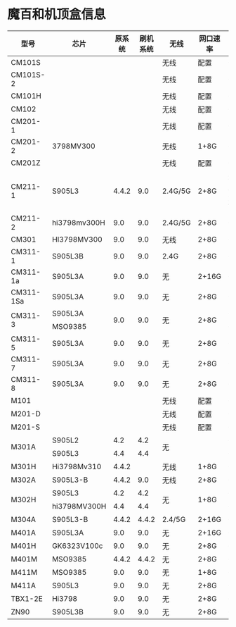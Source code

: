 <!DOCTYPE html>
<html lang="en">
<body>
    <h1>魔百和机顶盒信息</h1>
    <table>
        <thead>
            <tr>
                <th>型号</th>
                <th>芯片</th>
                <th>原系统</th>
                <th>刷机系统</th>
                <th>无线</th>
                <th>网口速率</th>
                <th>配置</th>
                <th>备注</th>
            </tr>
        </thead>
        <tbody>
             <tr>
                <td>CM101S</td>
                <td></td>
                <td></td>
                <td></td>
                <td>无线</td>
                <td>配置</td>
                <td>备注</td>
            </tr>
             <tr>
                <td>CM101S-2</td>
                <td></td>
                <td></td>
                <td></td>
                <td>无线</td>
                <td>配置</td>
                <td>备注</td>
            </tr>
            <tr>
                <td>CM101H</td>
                <td></td>
                <td></td>
                <td></td>
                <td>无线</td>
                <td>配置</td>
                <td>备注</td>
            </tr>
            <tr>
                <td>CM102</td>
                <td></td>
                <td></td>
                <td></td>
                <td>无线</td>
                <td>配置</td>
                <td>备注</td>
            </tr>
            <tr>
                <td>CM201-1</td>
                <td></td>
                <td></td>
                <td></td>
                <td>无线</td>
                <td>配置</td>
                <td>备注</td>
            </tr>
            <tr>
                <td>CM201-2</td>
                <td>3798MV300</td>
                <td></td>
                <td></td>
                <td>无线</td>
                <td>1+8G</td>
                <td>备注</td>
            </tr>
            <tr>
                <td>CM201Z</td>
                <td></td>
                <td></td>
                <td></td>
                <td>无线</td>
                <td>配置</td>
                <td>备注</td>
            </tr>
            <tr>
                <td>CM211-1</td>
                <td>S905L3</td>
                <td>4.4.2</td>
                <td>9.0</td>
                <td>2.4G/5G</td>
                <td>2+8G</td>
                <td>通过刷机解锁WIFI</td>
            </tr>
            <tr>
                <td>CM211-2</td>
                <td>hi3798mv300H</td>
                <td>9.0</td>
                <td>9.0</td>
                <td>2.4G/5G</td>
                <td>2+8G</td>
                <td>备注</td>
            </tr>
            <tr>
                <td>CM301</td>
                <td>HI3798MV300</td>
                <td>9.0</td>
                <td>9.0</td>
                <td>无线</td>
                <td>2+8G</td>
                <td>备注</td>
            </tr>
            <tr>
                <td>CM311-1</td>
                <td>S905L3B</td>
                <td>9.0</td>
                <td>9.0</td>
                <td>2.4G</td>
                <td>2+8G</td>
                <td>备注</td>
            </tr>
            <tr>
                <td>CM311-1a</td>
                <td>S905L3A</td>
                <td>9.0</td>
                <td>9.0</td>
                <td>无</td>
                <td>2+16G</td>
                <td>备注</td>
            </tr>
            <tr>
                <td>CM311-1Sa</td>
                <td>S905L3A</td>
                <td>9.0</td>
                <td>9.0</td>
                <td>无</td>
                <td>2+8G</td>
                <td>备注</td>
            </tr>
            <tr>
                <td rowspan="2">CM311-3</td>
                <td>S905L3A</td>
                <td rowspan="2">9.0</td>
                <td rowspan="2">9.0</td>
                <td rowspan="2">无</td>
                <td rowspan="2">2+8G</td>
                <td>备注</td>
            </tr>
            <tr>
                <td>MSO9385</td>
                <td>备注</td>
            </tr>
            <tr>
                <td>CM311-5</td>
                <td>S905L3A</td>
                <td>9.0</td>
                <td>9.0</td>
                <td>无</td>
                <td>2+8G</td>
                <td>备注</td>
            </tr>
            <tr>
                <td>CM311-7</td>
                <td>S905L3A</td>
                <td>9.0</td>
                <td>9.0</td>
                <td>无</td>
                <td>2+8G</td>
                <td>备注</td>
            </tr>
            <tr>
                <td>CM311-8</td>
                <td>S905L3A</td>
                <td>9.0</td>
                <td>9.0</td>
                <td>无</td>
                <td>2+8G</td>
                <td>备注</td>
            </tr>
            <tr>
                <td>M101</td>
                <td></td>
                <td></td>
                <td></td>
                <td>无线</td>
                <td>配置</td>
                <td>备注</td>
            </tr>
            <tr>
                <td>M201-D</td>
                <td></td>
                <td></td>
                <td></td>
                <td>无线</td>
                <td>配置</td>
                <td>备注</td>
            </tr>
            <tr>
                <td>M201-S</td>
                <td></td>
                <td></td>
                <td></td>
                <td>无线</td>
                <td>配置</td>
                <td>备注</td>
            </tr>
            <tr>
                <td rowspan="2">M301A</td>
                <td>S905L2</td>
                <td>4.2</td>
                <td>4.2</td>
                <td rowspan="2">无</td>
                <td rowspan="2"></td>
                <td>备注</td>
            </tr>
            <tr>
                <td>S905L3</td>
                <td>4.4</td>
                <td>4.4</td>
                <td>备注</td>
            </tr>
            <tr>
                <td>M301H</td>
                <td>Hi3798Mv310</td>
                <td>4.4.2</td>
                <td></td>
                <td>无线</td>
                <td>1+8G</td>
                <td>备注</td>
            </tr>
            <tr>
                <td>M302A</td>
                <td>S905L3-B</td>
                <td>4.4.2</td>
                <td>9.0</td>
                <td>无线</td>
                <td>2+8G</td>
                <td>备注</td>
            </tr>
            <tr>
                <td rowspan="2">M302H</td>
                <td>S905L3</td>
                <td>4.2</td>
                <td>4.2</td>
                <td rowspan="2">无</td>
                <td rowspan="2">1+8G</td>
                <td>备注</td>
            </tr>
            <tr>
                <td>hi3798MV300H</td>
                <td>4.4</td>
                <td>4.4</td>
                <td>备注</td>
            </tr>
            <tr>
                <td>M304A</td>
                <td>S905L3-B</td>
                <td>4.4.2</td>
                <td>4.4.2</td>
                <td>2.4/5G</td>
                <td>2+16G</td>
                <td>备注</td>
            </tr>
            <tr>
                <td>M401A</td>
                <td>S905L3A</td>
                <td>9.0</td>
                <td>9.0</td>
                <td>无</td>
                <td>2+16G</td>
                <td>备注</td>
            </tr>
            <tr>
                <td>M401H</td>
                <td>GK6323V100c</td>
                <td>9.0</td>
                <td>9.0</td>
                <td>无</td>
                <td>2+8G</td>
                <td>备注</td>
            </tr>
            <tr>
                <td>M401M</td>
                <td>MSO9385</td>
                <td>4.4.2</td>
                <td>4.4.2</td>
                <td>无</td>
                <td>2+8G</td>
                <td>备注</td>
            </tr>
            <tr>
                <td>M411M</td>
                <td>MSO9385</td>
                <td>9.0</td>
                <td>9.0</td>
                <td>无</td>
                <td>1+8G</td>
                <td>备注</td>
            </tr>
            <tr>
                <td>M411A</td>
                <td>S905L3</td>
                <td>9.0</td>
                <td>9.0</td>
                <td>无</td>
                <td>2+8G</td>
                <td>备注</td>
            </tr>
            <tr>
                <td>TBX1-2E</td>
                <td>Hi3798</td>
                <td>9.0</td>
                <td>9.0</td>
                <td>无</td>
                <td>2+8G</td>
                <td>备注</td>
            </tr>
            <tr>
                <td>ZN90</td>
                <td>S905L3B</td>
                <td>9.0</td>
                <td>9.0</td>
                <td>无</td>
                <td>2+8G</td>
                <td>备注</td>
            </tr>
        </tbody>
    </table>
</body>
</html>

